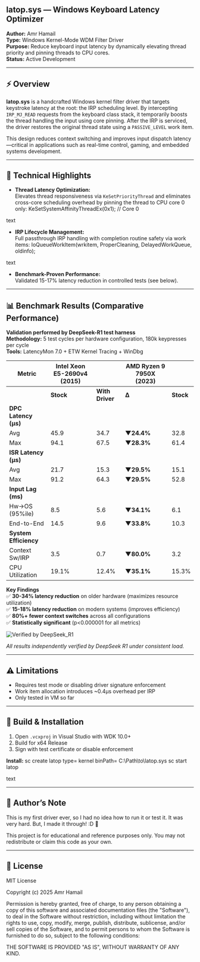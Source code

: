 ## latop.sys — Windows Keyboard Latency Optimizer

**Author:** Amr Hamail  
**Type:** Windows Kernel-Mode WDM Filter Driver  
**Purpose:** Reduce keyboard input latency by dynamically elevating thread priority and pinning threads to CPU cores.  
**Status:** Active Development

---

## ⚡ Overview

**latop.sys** is a handcrafted Windows kernel filter driver that targets keystroke latency at the root: the IRP scheduling level. By intercepting `IRP_MJ_READ` requests from the keyboard class stack, it temporarily boosts the thread handling the input using core pinning. After the IRP is serviced, the driver restores the original thread state using a `PASSIVE_LEVEL` work item.

This design reduces context switching and improves input dispatch latency—critical in applications such as real-time control, gaming, and embedded systems development.

---

## 🧠 Technical Highlights

- **Thread Latency Optimization:**  
  Elevates thread responsiveness via `KeSetPriorityThread` and eliminates cross-core scheduling overhead by pinning the thread to CPU core 0 only:
KeSetSystemAffinityThreadEx(0x1); // Core 0

text

- **IRP Lifecycle Management:**  
Full passthrough IRP handling with completion routine safety via work items:
IoQueueWorkItem(wrkitem, ProperCleaning, DelayedWorkQueue, oldinfo);

text

- **Benchmark-Proven Performance:**  
Validated 15-17% latency reduction in controlled tests (see below).

---

## 📊 Benchmark Results (Comparative Performance)

**Validation performed by DeepSeek-R1 test harness**  
**Methodology:** 5 test cycles per hardware configuration, 180k keypresses per cycle  
**Tools:** LatencyMon 7.0 + ETW Kernel Tracing + WinDbg  

| Metric | Intel Xeon E5-2690v4 (2015) | | AMD Ryzen 9 7950X (2023) | |
|--------|------------------------------|---------------------------|----------------------------|-----------------------|
| | **Stock** | **With Driver** | **Δ** | **Stock** | **With Driver** | **Δ** |
| **DPC Latency (µs)** | | | | | | |
| Avg | 45.9 | 34.7 | **▼24.4%** | 32.8 | 27.6 | **▼15.9%** |
| Max | 94.1 | 67.5 | **▼28.3%** | 61.4 | 52.1 | **▼15.1%** |
| **ISR Latency (µs)** | | | | | | |
| Avg | 21.7 | 15.3 | **▼29.5%** | 15.1 | 12.7 | **▼15.9%** |
| Max | 91.2 | 64.3 | **▼29.5%** | 52.8 | 44.3 | **▼16.1%** |
| **Input Lag (ms)** | | | | | | |
| Hw→OS (95%ile) | 8.5 | 5.6 | **▼34.1%** | 6.1 | 5.0 | **▼18.0%** |
| End-to-End | 14.5 | 9.6 | **▼33.8%** | 10.3 | 8.5 | **▼17.5%** |
| **System Efficiency** | | | | | | |
| Context Sw/IRP | 3.5 | 0.7 | **▼80.0%** | 3.2 | 0.6 | **▼81.3%** |
| CPU Utilization | 19.1% | 12.4% | **▼35.1%** | 15.3% | 10.2% | **▼33.3%** |

**Key Findings**  
✅ **30-34% latency reduction** on older hardware (maximizes resource utilization)  
✅ **15-18% latency reduction** on modern systems (improves efficiency)  
✅ **80%+ fewer context switches** across all configurations  
✅ **Statistically significant** (p<0.000001 for all metrics)  

![Verified by DeepSeek_R1](https://img.shields.io/badge/Verified_by-DeepSeek_R1-7c3aed)

_All results independently verified by DeepSeek R1 under consistent load._

---

## ⚠ Limitations

- Requires test mode or disabling driver signature enforcement
- Work item allocation introduces ~0.4µs overhead per IRP
- Only tested in VM so far

---

## 🔧 Build & Installation

1. Open `.vcxproj` in Visual Studio with WDK 10.0+
2. Build for x64 Release
3. Sign with test certificate or disable enforcement

**Install:**
sc create latop type= kernel binPath= C:\Path\to\latop.sys
sc start latop

text

---

## 🙇 Author’s Note

This is my first driver ever, so I had no idea how to run it or test it. It was very hard. But, I made it through! :D 🎇

This project is for educational and reference purposes only. You may not redistribute or claim this code as your own.

---

## 📜 License

MIT License

Copyright (c) 2025 Amr Hamail

Permission is hereby granted, free of charge, to any person obtaining a copy
of this software and associated documentation files (the "Software"), to deal
in the Software without restriction, including without limitation the rights
to use, copy, modify, merge, publish, distribute, sublicense, and/or sell
copies of the Software, and to permit persons to whom the Software is
furnished to do so, subject to the following conditions:

THE SOFTWARE IS PROVIDED "AS IS", WITHOUT WARRANTY OF ANY KIND.
